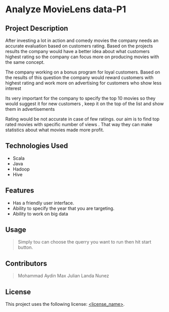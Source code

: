 # Analyze MovieLens data-P1

## Project Description

After investing a lot in action and comedy movies the company needs an accurate evaluation based on customers rating. Based on the projects results the company would have a better idea about what customers highest rating  so the company can focus more on producing movies with the same concept.

The company working on a bonus program for loyal customers. Based on the results of this question the company would reward customers with highest rating and work more on advertising for customers who show less interest

Its very important for the company to specify the top 10 movies so they would suggest it for new customers , keep it on the top of the list and show them in advertisements

Rating would be not accurate in case of few ratings. our aim is to find top rated movies with specific number of views . That way they can make statistics about what movies made more profit.

## Technologies Used

* Scala 
* Java
* Hadoop 
* Hive 

## Features

* Has a friendly user interface.
* Ability to specify the year that you are targeting.
* Ability to work on big data 


## Usage

> Simply tou can choose the querry you want to run then hit start button.

## Contributors

> Mohammad Aydin
> Max Julian Landa Nunez


## License

This project uses the following license: [<license_name>](<link>).


 
